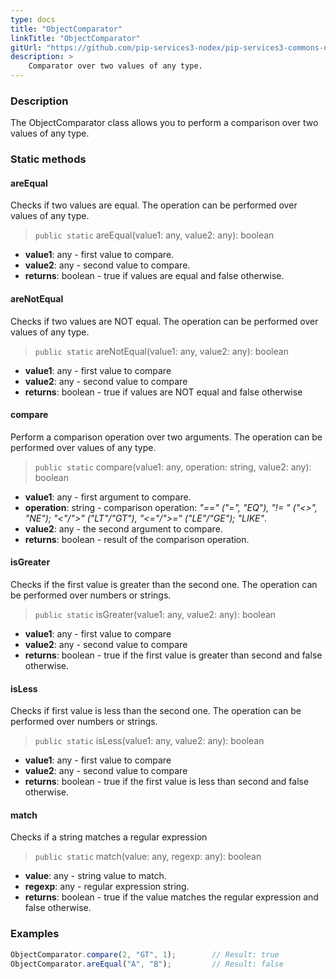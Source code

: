 ```yaml
---
type: docs
title: "ObjectComparator"
linkTitle: "ObjectComparator"
gitUrl: "https://github.com/pip-services3-nodex/pip-services3-commons-nodex"
description: >
    Comparator over two values of any type.
---
```


### Description

The ObjectComparator class allows you to perform a comparison over two values of any type.

### Static methods

#### areEqual
Checks if two values are equal.
The operation can be performed over values of any type.

> `public static` areEqual(value1: any, value2: any): boolean

- **value1**: any - first value to compare.
- **value2**: any - second value to compare.
- **returns**: boolean - true if values are equal and false otherwise.

#### areNotEqual
Checks if two values are NOT equal.
The operation can be performed over values of any type.

> `public static` areNotEqual(value1: any, value2: any): boolean

- **value1**: any - first value to compare 
- **value2**: any - second value to compare
- **returns**: boolean - true if values are NOT equal and false otherwise

#### compare
Perform a comparison operation over two arguments.
The operation can be performed over values of any type.

> `public static` compare(value1: any, operation: string, value2: any): boolean

- **value1**: any - first argument to compare.
- **operation**: string - comparison operation: *"==" ("=", "EQ"), "!= " ("<>", "NE"); "<"/">" ("LT"/"GT"), "<="/">=" ("LE"/"GE"); "LIKE"*.
- **value2**: any - the second argument to compare.
- **returns**: boolean - result of the comparison operation.

#### isGreater
Checks if the first value is greater than the second one.
The operation can be performed over numbers or strings.

> `public static` isGreater(value1: any, value2: any): boolean

- **value1**: any - first value to compare
- **value2**: any - second value to compare
- **returns**: boolean - true if the first value is greater than second and false otherwise.

#### isLess
Checks if first value is less than the second one.
The operation can be performed over numbers or strings.

> `public static` isLess(value1: any, value2: any): boolean

- **value1**: any - first value to compare
- **value2**: any - second value to compare
- **returns**: boolean - true if the first value is less than second and false otherwise.

#### match
Checks if a string matches a regular expression

> `public static` match(value: any, regexp: any): boolean

- **value**: any - string value to match.
- **regexp**: any - regular expression string.
- **returns**: boolean - true if the value matches the regular expression and false otherwise.

### Examples

```typescript
ObjectComparator.compare(2, "GT", 1);        // Result: true
ObjectComparator.areEqual("A", "B");         // Result: false

```
